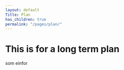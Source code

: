 ```yaml
---
layout: default
Title: Plan
has_children: true
permalink: "/pages/plan/"
---
```



# This is for a long term plan

som einfor 
